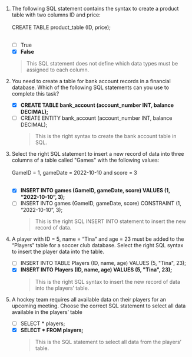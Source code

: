1. The following SQL statement contains the syntax to create a product table with two columns ID and price:<br/><br/>CREATE TABLE product_table (ID, price);<br/><br/>
    - [ ] True
    - [x] **False**
    > This SQL statement does not define which data types must be assigned to each column.

2. You need to create a table for bank account records in a financial database. Which of the following SQL statements can you use to complete this task?
    - [x] **CREATE TABLE bank_account (account_number INT, balance DECIMAL);**
    - [ ] CREATE ENTITY bank_account (account_number INT, balance DECIMAL);
        > This is the right syntax to create the bank account table in SQL.

3. Select the right SQL statement to insert a new record of data into three columns of a table called "Games" with the following values:<br/><br/>GameID = 1, gameDate = 2022-10-10 and score = 3<br/><br/>
    - [x] **INSERT INTO games (GameID, gameDate, score) VALUES (1, “2022-10-10”, 3);**
    - [ ] INSERT INTO games (GameID, gameDate, score) CONSTRAINT (1, “2022-10-10”, 3);
        > This is the right SQL INSERT INTO statement to insert the new record of data.

4. A player with ID = 5, name = “Tina” and age = 23 must be added to the “Players” table for a soccer club database. Select the right SQL syntax to insert the player data into the table.
    - [ ] INSERT INTO TABLE Players (ID, name, age) VALUES (5, "Tina", 23);
    - [x] **INSERT INTO Players (ID, name, age) VALUES (5, "Tina", 23);**
        > This is the right SQL syntax to insert the new record of data into the players’ table.

5. A hockey team requires all available data on their players for an upcoming meeting. Choose the correct SQL statement to select all data available in the players’ table
    - [ ] SELECT * players;
    - [x] **SELECT * FROM players;**
        > This is the SQL statement to select all data from the players’ table.
